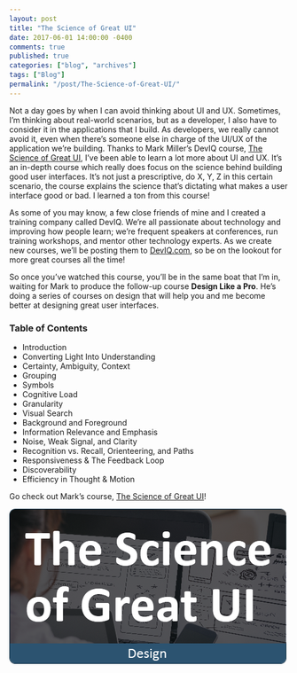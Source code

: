 ```yaml
---
layout: post
title: "The Science of Great UI"
date: 2017-06-01 14:00:00 -0400
comments: true
published: true
categories: ["blog", "archives"]
tags: ["Blog"]
permalink: "/post/The-Science-of-Great-UI/"
---
```

<!-- more -->


<p>Not a day goes by when I can avoid thinking about UI and UX. Sometimes, I’m thinking about real-world scenarios, but as a developer, I also have to consider it in the applications that I build. As developers, we really cannot avoid it, even when there’s someone else in charge of the UI/UX of the application we’re building. Thanks to Mark Miller’s DevIQ course, <a href="http://app.deviq.com/courses/the-science-of-great-ui" target="_blank">The Science of Great UI</a>, I’ve been able to learn a lot more about UI and UX. It’s an in-depth course which really does focus on the science behind building good user interfaces. It’s not just a prescriptive, do X, Y, Z in this certain scenario, the course explains the science that’s dictating what makes a user interface good or bad. I learned a ton from this course!</p> <p>As some of you may know, a few close friends of mine and I created a training company called DevIQ. We’re all passionate about technology and improving how people learn; we’re frequent speakers at conferences, run training workshops, and mentor other technology experts. As we create new courses, we’ll be posting them to <a href="http://deviq.com/" target="_blank">DevIQ.com</a>, so be on the lookout for more great courses all the time!</p> <p>So once you’ve watched this course, you’ll be in the same boat that I’m in, waiting for Mark to produce the follow-up course <strong>Design Like a Pro</strong>. He’s doing a series of courses on design that will help you and me become better at designing great user interfaces.</p> <h3>Table of Contents</h3> <ul> <li>Introduction  <li>Converting Light Into Understanding  <li>Certainty, Ambiguity, Context  <li>Grouping  <li>Symbols  <li>Cognitive Load  <li>Granularity  <li>Visual Search  <li>Background and Foreground  <li>Information Relevance and Emphasis  <li>Noise, Weak Signal, and Clarity  <li>Recognition vs. Recall, Orienteering, and Paths  <li>Responsiveness &amp; The Feedback Loop  <li>Discoverability  <li>Efficiency in Thought &amp; Motion </li></ul> <p>Go check out Mark’s course, <a href="http://app.deviq.com/courses/the-science-of-great-ui" target="_blank">The Science of Great UI</a>!</p> <p><a href="http://app.deviq.com/courses/the-science-of-great-ui" target="_blank"><img title="ScienceOfGreatUIThumb" style="border-left-width: 0px; border-right-width: 0px; background-image: none; border-bottom-width: 0px; padding-top: 0px; padding-left: 0px; display: inline; padding-right: 0px; border-top-width: 0px" border="0" alt="ScienceOfGreatUIThumb" src="/images/files/ScienceOfGreatUIThumb.png" width="500" height="280"></a></p>
